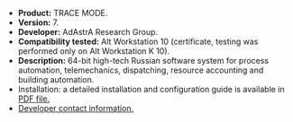 * **Product:** TRACE MODE.
* **Version:** 7.
* **Developer:** AdAstrA Research Group.
* **Compatibility tested:** Alt Workstation 10 (certificate, testing was performed only on Alt Workstation K 10).
* **Description:** 64-bit high-tech Russian software system for process automation, telemechanics, dispatching, resource accounting and building automation. 
* Installation: a detailed installation and configuration guide is available in [PDF file.](https://www.basealt.ru/fileadmin/user_upload/compatibility/instr/f99fcb465065ba65a57acd31b1eeccc3.pdf)
* [Developer contact information.](https://www.tracemode.ru/)


